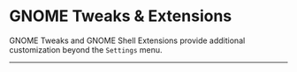 # GNOME Tweaks & Extensions

GNOME Tweaks and GNOME Shell Extensions provide additional customization beyond the `Settings` menu.

---
